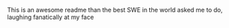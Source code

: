 This is an awesome readme than the best SWE in the world asked me to do, laughing fanatically at my face

